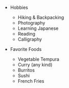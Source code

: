 - Hobbies
  - Hiking & Backpacking
  - Photography
  - Learning Japanese
  - Reading
  - Calligraphy

- Favorite Foods
  - Vegetable Tempura
  - Curry (any kind)
  - Burritos
  - Sushi
  - French Fries
